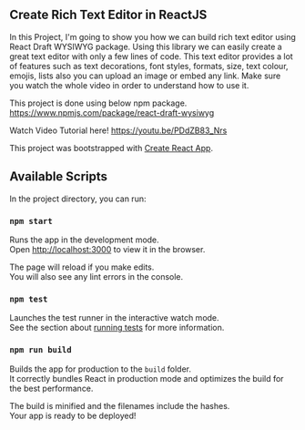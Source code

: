 ## Create Rich Text Editor in ReactJS

In this Project, I'm going to show you how we can build rich text editor using React Draft WYSIWYG package. Using this library we can easily create a great text editor with only a few lines of code. This text editor provides a lot of features such as text decorations, font styles, formats, size, text colour,  emojis, lists also you can upload an image or embed any link.  Make sure you watch the whole video in order to understand how to use it.   

This project is done using below npm package.
https://www.npmjs.com/package/react-draft-wysiwyg

Watch Video Tutorial here!
https://youtu.be/PDdZB83_Nrs




This project was bootstrapped with [Create React App](https://github.com/facebook/create-react-app).

## Available Scripts

In the project directory, you can run:

### `npm start`

Runs the app in the development mode.<br />
Open [http://localhost:3000](http://localhost:3000) to view it in the browser.

The page will reload if you make edits.<br />
You will also see any lint errors in the console.

### `npm test`

Launches the test runner in the interactive watch mode.<br />
See the section about [running tests](https://facebook.github.io/create-react-app/docs/running-tests) for more information.

### `npm run build`

Builds the app for production to the `build` folder.<br />
It correctly bundles React in production mode and optimizes the build for the best performance.

The build is minified and the filenames include the hashes.<br />
Your app is ready to be deployed!



